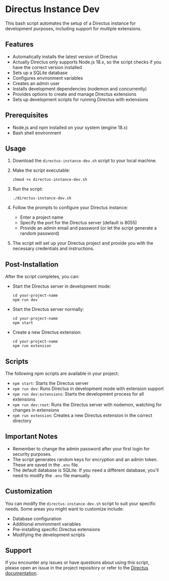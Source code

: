 # Directus Instance Dev

This bash script automates the setup of a Directus instance for development purposes, including support for multiple extensions.

## Features

- Automatically installs the latest version of Directus
- Actually Directus only supports Node.js 18.x, so the script checks if you have the correct version installed
- Sets up a SQLite database
- Configures environment variables
- Creates an admin user
- Installs development dependencies (nodemon and concurrently)
- Provides options to create and manage Directus extensions
- Sets up development scripts for running Directus with extensions

## Prerequisites

- Node.js and npm installed on your system (engine 18.x)
- Bash shell environment

## Usage

1. Download the `directus-instance-dev.sh` script to your local machine.

2. Make the script executable:
   ```
   chmod +x directus-instance-dev.sh
   ```

3. Run the script:
   ```
   ./directus-instance-dev.sh
   ```

4. Follow the prompts to configure your Directus instance:
   - Enter a project name
   - Specify the port for the Directus server (default is 8055)
   - Provide an admin email and password (or let the script generate a random password)

5. The script will set up your Directus project and provide you with the necessary credentials and instructions.

## Post-Installation

After the script completes, you can:

- Start the Directus server in development mode:
  ```
  cd your-project-name
  npm run dev
  ```

- Start the Directus server normally:
  ```
  cd your-project-name
  npm start
  ```

- Create a new Directus extension:
  ```
  cd your-project-name
  npm run extension
  ```

## Scripts

The following npm scripts are available in your project:

- `npm start`: Starts the Directus server
- `npm run dev`: Runs Directus in development mode with extension support
- `npm run dev:extensions`: Starts the development process for all extensions
- `npm run dev:root`: Runs the Directus server with nodemon, watching for changes in extensions
- `npm run extension`: Creates a new Directus extension in the correct directory

## Important Notes

- Remember to change the admin password after your first login for security purposes.
- The script generates random keys for encryption and an admin token. These are saved in the `.env` file.
- The default database is SQLite. If you need a different database, you'll need to modify the `.env` file manually.

## Customization

You can modify the `directus-instance-dev.sh` script to suit your specific needs. Some areas you might want to customize include:

- Database configuration
- Additional environment variables
- Pre-installing specific Directus extensions
- Modifying the development scripts

## Support

If you encounter any issues or have questions about using this script, please open an issue in the project repository or refer to the [Directus documentation](https://docs.directus.io/).

